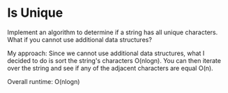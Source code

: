 # Is Unique

Implement an algorithm to determine if a string has all unique characters. What if you cannot use additional data structures?

My approach: Since we cannot use additional data structures, what I decided to do is sort the string's characters O(nlogn). You can then iterate over the string and see if any of the adjacent characters are equal O(n).

Overall runtime: O(nlogn)
